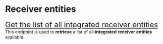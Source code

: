 # Receiver entities
<font size="5">[Get the list of all integrated receiver entities](../notebooks/get-destinations.ipynb)</font><br>
This endpoint is used to **retrieve** a list of all **integrated receiver entities** available.

